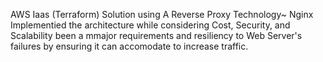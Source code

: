 AWS Iaas (Terraform) Solution using A Reverse Proxy Technology~ Nginx
Implementied the architecture while considering Cost, Security, and Scalability been a mmajor requirements and resiliency to Web Server's failures by ensuring it can accomodate to increase traffic.
